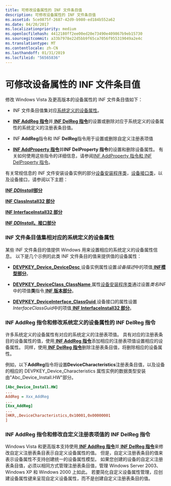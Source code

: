 ```yaml
---
title: 可修改设备属性的 INF 文件条目值
description: 可修改设备属性的 INF 文件条目值
ms.assetid: 5ce0875f-2687-42d9-b980-ed184b552a62
ms.date: 04/20/2017
ms.localizationpriority: medium
ms.openlocfilehash: 4412180ff2ee00ed20e73490e409867b9eb15730
ms.sourcegitcommit: a33b7978e22d5bb9f65ca7056f955319049a2e4c
ms.translationtype: MT
ms.contentlocale: zh-CN
ms.lasthandoff: 01/31/2019
ms.locfileid: "56565836"
---
```

# <a name="inf-file-entry-values-that-modify-device-properties"></a>可修改设备属性的 INF 文件条目值


修改 Windows Vista 及更高版本的设备属性的 INF 文件条目值如下：

-   INF 文件条目值集对应[系统定义的设备属性](system-defined-device-properties2.md)。

-   [**INF AddReg 指令**](inf-addreg-directive.md)并[ **INF DelReg 指令**](inf-delreg-directive.md)的设置或删除对应于系统定义的设备属性的系统定义的注册表条目值。

-   INF **AddReg**指令和 INF **DelReg**指令用于设置或删除自定义注册表项值

-   [**INF AddProperty 指令**](inf-addproperty-directive.md)并**INF DelProperty 指令**的设置和删除设备属性。 有关如何使用这些指令的详细信息，请参阅[INF AddProperty 指令和 INF DelProperty 指令](using-the-inf-addproperty-directive-and-the-inf-delproperty-directive.md)。

有关常规信息的 INF 文件安装设备实例的部分[设备安装程序类](device-setup-classes.md)，[设备接口类](device-interface-classes.md)，以及设备接口，请参阅以下主题：

[**INF *DDInstall*部分**](inf-ddinstall-section.md)

[**INF ClassInstall32 部分**](inf-classinstall32-section.md)

[**INF InterfaceInstall32 部分**](inf-interfaceinstall32-section.md)

[**INF *DDInstall*。接口部分**](inf-ddinstall-interfaces-section.md)

### <a href="" id="inf-file-entry-values-that-set-corresponding-system-defined-device-pro"></a>INF 文件条目值集相对应的系统定义的设备属性

某些 INF 文件条目的值提供 Windows 用来设置相应的系统定义的设备属性信息。 以下是几个示例的此类 INF 文件条目的值来提供值的设备属性：

-   [ **DEVPKEY_Device_DeviceDesc** ](https://msdn.microsoft.com/library/windows/hardware/ff542407)设备实例属性设置*设备描述*中的项值[ **INF模型部分**](inf-models-section.md)。

-   [ **DEVPKEY_DeviceClass_ClassName** ](https://msdn.microsoft.com/library/windows/hardware/ff542272)属性[设备安装程序类](device-setup-classes.md)通过设置*类名*INF中的项值**类**指令[ **INF 版本部分**](inf-version-section.md)。

-   [ **DEVPKEY_DeviceInterface_ClassGuid** ](https://msdn.microsoft.com/library/windows/hardware/ff542349)设备接口的属性设置*InterfaceClassGuid*中的项值[ **INF InterfaceInstall32 部分**](inf-interfaceinstall32-section.md)。

### <a href="" id="inf-addreg-directives-and-inf-delreg-directives-that-modify-system-def"></a>INF AddReg 指令和修改系统定义的设备属性的 INF DelReg 指令

许多系统定义的设备属性有对应的系统定义的注册表项值。 具有对应的注册表条目的设备属性的值，使用[ **INF AddReg 指令**](inf-addreg-directive.md)添加相应的注册表项值设置相应的设备属性。 同样，使用[ **INF DelReg 指令**](inf-delreg-directive.md)删除注册表条目值，将删除相应的设备属性。

例如，以下**AddReg**指令将设置**DeviceCharacteristics**注册表条目值，以及设备的相应的 DEVPKEY_Device_Characteristics 属性实例的数据类型安装由"Abc_Device_Install.HW"部分。

```ini
[Abc_Device_Install.HW]
...
AddReg = Xxx_AddReg
...
[Xxx_AddReg]
...
[HKR,,DeviceCharacteristics,0x10001,0x00000001
] 
```

### <a href="" id="inf-addreg-directives-and-inf-delreg-directives-that-modify-custom-reg"></a>INF AddReg 指令和修改自定义注册表项值的 INF DelReg 指令

Windows Vista 和更高版本支持使用[ **INF AddReg 指令**](inf-addreg-directive.md)并[ **INF DelReg 指令**](inf-delreg-directive.md)来修改自定义注册表条目表示自定义设备属性的值。 但是，自定义注册表条目的值来表示设备属性不支持创建统一的设备属性模型。 如果您创建的设备的自定义注册表条目值，必须以相同方式管理注册表条目值，管理 Windows Server 2003、 Windows XP 和 Windows 2000 上如此。 若要简化自定义设备属性管理，应创建设备属性键来呈现自定义设备属性，而不是创建自定义注册表条目的值。









